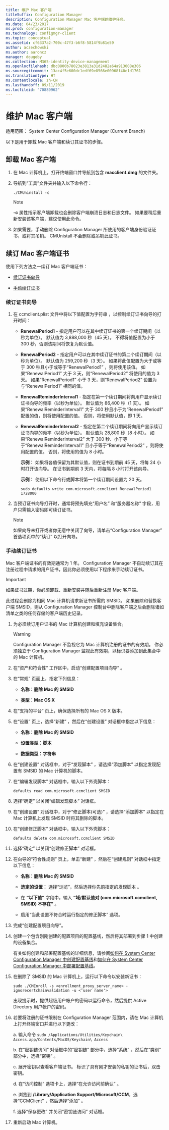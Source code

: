 ```yaml
---
title: 维护 Mac 客户端
titleSuffix: Configuration Manager
description: Configuration Manager Mac 客户端的维护任务。
ms.date: 04/23/2017
ms.prod: configuration-manager
ms.technology: configmgr-client
ms.topic: conceptual
ms.assetid: cf6337a2-700c-47f3-b6f8-5814f9b81e59
author: aczechowski
ms.author: aaroncz
manager: dougeby
ms.collection: M365-identity-device-management
ms.openlocfilehash: dbc0800b78023e3813a31d2482a64a913008e306
ms.sourcegitcommit: 13ac4f5e600dc1edf69e8566e00968f40e1d1761
ms.translationtype: HT
ms.contentlocale: zh-CN
ms.lasthandoff: 09/11/2019
ms.locfileid: "70889962"
---
```

# <a name="maintain-mac-clients"></a>维护 Mac 客户端
适用范围：  System Center Configuration Manager (Current Branch)

以下是用于卸载 Mac 客户端和续订其证书的步骤。

##  <a name="uninstalling-the-mac-client"></a>卸载 Mac 客户端  

1.  在 Mac 计算机上，打开终端窗口并导航到包含 **macclient.dmg** 的文件夹。  

2.  导航到“工具”文件夹并输入以下命令行：  

     `./CMUninstall -c`

    > [!NOTE]  
    >  **-c** 属性指示客户端卸载也会删除客户端崩溃日志和日志文件。 如果要稍后重新安装该客户端，建议使用此命令。  

3.  如果需要，手动删除 Configuration Manager 所使用的客户端身份验证证书，或将其吊销。 CMUnistall 不会删除或吊销此证书。  

##  <a name="renewing-the-mac-client-certificate"></a>续订 Mac 客户端证书  
 使用下列方法之一续订 Mac 客户端证书：  

-   [续订证书向导](#renew-certificate-wizard)  

-   [手动续订证书](#renew-certificate-manually)  

###  <a name="renew-certificate-wizard"></a>续订证书向导  

1. 在 ccmclient.plist 文件中将以下值配置为字符串  ，以控制续订证书向导的打开时间：  

   - **RenewalPeriod1** - 指定用户可以在其中续订证书的第一个续订期间（以秒为单位）。 默认值为 3,888,000 秒（45 天）。 不得将值配置为小于 300 秒，否则该期间将恢复为默认值。 

   - **RenewalPeriod2** - 指定用户可以在其中续订证书的第二个续订期间（以秒为单位）。 默认值为 259,200 秒（3 天）。 如果将此值配置为大于或等于 300 秒且小于或等于“RenewalPeriod1”  ，则将使用该值。 如果“RenewalPeriod1”  大于 3 天，则“RenewalPeriod2”  将使用的值为 3 天。  如果“RenewalPeriod1”  小于 3 天，则“RenewalPeriod2”  设置为与“RenewalPeriod1”  相同的值。  

   - **RenewalReminderInterval1** - 指定在第一个续订期间将向用户显示续订证书向导的频率（以秒为单位）。 默认值为 86,400 秒（1 天）。 如果“RenewalReminderInterval1”  大于 300 秒且小于为“RenewalPeriod1”  配置的值，则将使用配置的值。 否则，将使用默认值，即 1 天。  

   - **RenewalReminderInterval2** - 指定在第二个续订期间将向用户显示续订证书向导的频率（以秒为单位）。 默认值为 28,800 秒（8 小时）。 如果“RenewalReminderInterval2”  大于 300 秒、小于等于“RenewalReminderInterval1”  且小于等于“RenewalPeriod2”  ，则将使用配置的值。 否则，将使用的值为 8 小时。  

     **示例：** 如果将各值保留为其默认值，则在证书到期前 45 天，将每 24 小时打开该向导。  在证书到期前 3 天内，将每隔 8 小时打开该向导。  

     **示例：** 使用以下命令行或脚本将第一个续订期间设置为 20 天。  

     `sudo defaults write com.microsoft.ccmclient RenewalPeriod1 1728000`  

2. 当预订证书向导打开时，通常将预先填充“用户名”  和“服务器名称”  字段，用户只需输入密码即可续订证书。  

   > [!NOTE]  
   >  如果向导未打开或者你无意中关闭了向导，请单击“Configuration Manager”  首选项页中的“续订”  以打开向导。  

###  <a name="renew-certificate-manually"></a>手动续订证书  
 Mac 客户端证书的有效期通常为 1 年。 Configuration Manager 不自动续订其在注册过程中请求的用户证书，因此你必须使用以下程序来手动续订证书。  

> [!IMPORTANT]  
>  如果证书过期，你必须卸载、重新安装并随后重新注册 Mac 客户端。  

 此过程会删除为相同 Mac 计算机请求新证书所需的 SMSID。 如果删除和替换客户端 SMSID，则从 Configuration Manager 控制台中删除客户端之后会删除诸如清单之类的任何存储的客户端历史记录。  

1.  为必须续订用户证书的 Mac 计算机创建和填充设备集合。  

    > [!WARNING]  
    >  Configuration Manager 不监视它为 Mac 计算机注册的证书的有效期。 你必须独立于 Configuration Manager 监视此有效期，以标识要添加到此集合中的 Mac 计算机。  

2.  在“资产和符合性”  工作区中，启动“创建配置项目向导”  。  

3.  在“常规”  页面上，指定下列信息：  

    -   **名称：删除 Mac 的 SMSID**  

    -   **类型：Mac OS X**  

4.  在“支持的平台”  页上，确保选择所有的 Mac OS X 版本。  

5.  在“设置”  页上，选择“新建”  ，然后在“创建设置”  对话框中指定以下信息：  

    -   **名称：删除 Mac 的 SMSID**  

    -   **设置类型：脚本**  

    -   **数据类型：字符串**  

6.  在“创建设置”  对话框中，对于“发现脚本”  ，请选择“添加脚本”  以指定发现配置有 SMSID 的 Mac 计算机的脚本。  

7.  在“编辑发现脚本”  对话框中，输入以下外壳脚本：  

    ``` Shell
    defaults read com.microsoft.ccmclient SMSID  
    ```  

8.  选择“确定”  以关闭“编辑发现脚本”  对话框。  

9. 在“创建设置”  对话框中，对于“修正脚本(可选)”  ，请选择“添加脚本”  以指定在 Mac 计算机上发现 SMSID 时将其删除的脚本。  

10. 在“创建修正脚本”  对话框中，输入以下外壳脚本：  

    ``` Shell
    defaults delete com.microsoft.ccmclient SMSID  
    ```  

11. 选择“确定”  以关闭“创建修正脚本”  对话框。  

12. 在向导的“符合性规则”  页上，单击“新建”  ，然后在“创建规则”  对话框中指定以下信息：  

    -   **名称：删除 Mac 的 SMSID**  

    -   **选定的设置：** 选择“浏览”，然后选择你先前指定的发现脚本  。  

    -   在 **“以下值”** 字段中，输入 **“域/默认值对 (com.microsoft.ccmclient, SMSID) 不存在”** 。  

    -   启用“当此设置不符合时运行指定的修正脚本”  选项。  

13. 完成“创建配置项目向导”。  

14. 创建一个包含刚刚创建的配置项目的配置基线，然后将其部署到步骤 1 中创建的设备集合。  

     有关如何创建和部署配置基线的详细信息，请参阅[如何在 System Center Configuration Manager 中创建配置基线](../../../compliance/deploy-use/create-configuration-baselines.md)和[如何在 System Center Configuration Manager 中部署配置基线](../../../compliance/deploy-use/deploy-configuration-baselines.md)。  

15. 在删除了 SMSID 的 Mac 计算机上，运行以下命令以安装新证书：  

    ``` Shell
    sudo ./CMEnroll -s <enrollment_proxy_server_name> -ignorecertchainvalidation -u <'user name'>  
    ```  

     出现提示时，提供超级用户帐户的密码以运行命令，然后提供 Active Directory 用户帐户的密码。  

16. 若要将注册的证书限制在 Configuration Manager 范围内，请在 Mac 计算机上打开终端窗口并进行以下更改：  

    a.  输入命令 `sudo /Applications/Utilities/Keychain\ Access.app/Contents/MacOS/Keychain\ Access`

    b.  在“密钥链访问”  对话框中的“密钥链”  部分中，选择“系统”  ，然后在“类别”  部分中，选择“密钥”  。  

    c.  展开密钥以查看客户端证书。 标识了具有刚才安装的私钥的证书后，双击密钥。  

    d.  在“访问控制”  选项卡上，选择“在允许访问前确认”  。  

    e.  浏览到 **/Library/Application Support/Microsoft/CCM**，选择“CCMClient”  ，然后选择“添加”  。  

    f.  选择“保存更改”  并关闭“密钥链访问”  对话框。  

17. 重新启动 Mac 计算机。  

